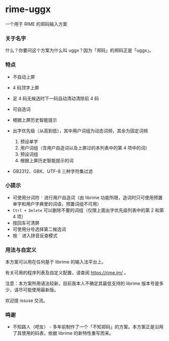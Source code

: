 # rime-uggx
一个用于 RIME 的郑码输入方案

### 关于名字
什么？你要问这个方案为什么叫 uggx？因为「郑码」的郑码正是「uggx」。

### 特点
+ 不自动上屏
+ 4 码顶字上屏
+ 足 4 码无候选时下一码自动清动清除前 4 码
+ 可自造词
+ 根据上屏历史智能提示
+ 出字优先级（从高到低），其中用户词组为动态词频，其余为固定词频

    1. 预设单字
    2. 用户词组（含用户自造词以及上屏过的本列表中的第 4 项中的词）
    3. 预设词组
    4. 根据上屏历史智能提示的词

+ GB2312、GBK、UTF-8 三种字符集过滤

### 小提示
+ 可使用分词符 `'` 进行用户自造词（由 librime 功能所限，造词时只可使用预置单字和用户字典里的词语，预置词组不可用）
+ `Ctrl + Delete` 可以删除不要的词组（仅限上面出字优先级列表中的第 2 和第 4 项）
+ 按回车可清屏
+ 可使用分号选择第二候选词
+ 按 `` ` `` 进入拼音反查模式

### 用法与自定义
本方案可以用在任何基于 librime 的输入法平台上。

有关可用的程序列表及自定义配置，请查阅 https://rime.im/ 。

注意：本方案所用语法较新，目前我本人不确定其最低支持的 librime 版本号是多少，请尽可能使用最新版。

欢迎提 issuse 交流。

### 鸣谢
+ 不知路人（吧友） - 多年前制作了一个「不知郑码」的方案。本方案正是沿用了其使用的码表，依据 librime 的新特性重写而来。
